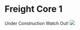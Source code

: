 # Freight Core 1
Under Construction Watch Out!
![](https://i.pinimg.com/originals/bc/78/ea/bc78ea2aa84a3776d6b54d6a04e9da86.gif)